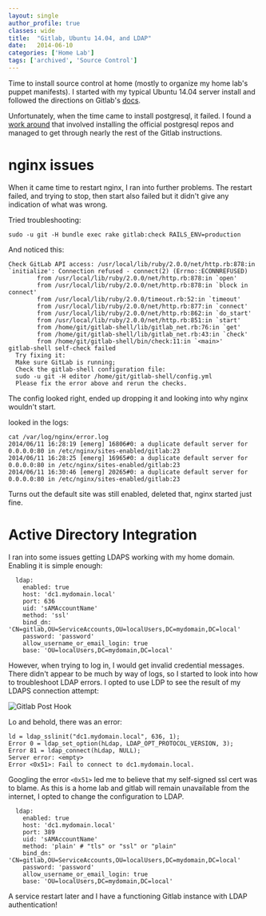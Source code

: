 ```yaml
---
layout: single
author_profile: true
classes: wide
title:  "Gitlab, Ubuntu 14.04, and LDAP"
date:   2014-06-10
categories: ['Home Lab']
tags: ['archived', 'Source Control']
---
```

Time to install source control at home (mostly to organize my home lab's puppet manifests). I started with my typical Ubuntu 14.04 server install and followed the directions on Gitlab's [docs](https://gitlab.com/gitlab-org/gitlab-ce/blob/6-9-stable/doc/install/installation.md).

Unfortunately, when the time came to install postgresql, it failed. I found a [work around](http://ubuntuhandbook.org/index.php/2014/02/install-postgresql-ubuntu-14-04/) that involved installing the official postgresql repos and managed to get through nearly the rest of the Gitlab instructions.

# nginx issues

When it came time to restart nginx, I ran into further problems. The restart failed, and trying to stop, then start also failed but it didn't give any indication of what was wrong.

Tried troubleshooting:

`sudo -u git -H bundle exec rake gitlab:check RAILS_ENV=production`

And noticed this:

```
Check GitLab API access: /usr/local/lib/ruby/2.0.0/net/http.rb:878:in `initialize': Connection refused - connect(2) (Errno::ECONNREFUSED)
        from /usr/local/lib/ruby/2.0.0/net/http.rb:878:in `open'
        from /usr/local/lib/ruby/2.0.0/net/http.rb:878:in `block in connect'
        from /usr/local/lib/ruby/2.0.0/timeout.rb:52:in `timeout'
        from /usr/local/lib/ruby/2.0.0/net/http.rb:877:in `connect'
        from /usr/local/lib/ruby/2.0.0/net/http.rb:862:in `do_start'
        from /usr/local/lib/ruby/2.0.0/net/http.rb:851:in `start'
        from /home/git/gitlab-shell/lib/gitlab_net.rb:76:in `get'
        from /home/git/gitlab-shell/lib/gitlab_net.rb:43:in `check'
        from /home/git/gitlab-shell/bin/check:11:in `<main>'
gitlab-shell self-check failed
  Try fixing it:
  Make sure GitLab is running;
  Check the gitlab-shell configuration file:
  sudo -u git -H editor /home/git/gitlab-shell/config.yml
  Please fix the error above and rerun the checks.
```

The config looked right, ended up dropping it and looking into why nginx wouldn't start.

looked in the logs:

```
cat /var/log/nginx/error.log
2014/06/11 16:28:19 [emerg] 16806#0: a duplicate default server for 0.0.0.0:80 in /etc/nginx/sites-enabled/gitlab:23
2014/06/11 16:28:25 [emerg] 16965#0: a duplicate default server for 0.0.0.0:80 in /etc/nginx/sites-enabled/gitlab:23
2014/06/11 16:30:46 [emerg] 20265#0: a duplicate default server for 0.0.0.0:80 in /etc/nginx/sites-enabled/gitlab:23
```

Turns out the default site was still enabled, deleted that, nginx started just fine.

# Active Directory Integration

I ran into some issues getting LDAPS working with my home domain. Enabling it is simple enough:

```language-yml
  ldap:
    enabled: true
    host: 'dc1.mydomain.local'
    port: 636
    uid: 'sAMAccountName'
    method: 'ssl'
    bind_dn: 'CN=gitlab,OU=ServiceAccounts,OU=localUsers,DC=mydomain,DC=local'
    password: 'password'
    allow_username_or_email_login: true
    base: 'OU=localUsers,DC=mydomain,DC=local'
```

However, when trying to log in, I would get invalid credential messages. There didn't appear to be much by way of logs, so I started to look into how to troubleshoot LDAP errors. I opted to use LDP to see the result of my LDAPS connection attempt:

![Gitlab Post Hook](/images/ldap.png)

Lo and behold, there was an error:

```
ld = ldap_sslinit("dc1.mydomain.local", 636, 1);
Error 0 = ldap_set_option(hLdap, LDAP_OPT_PROTOCOL_VERSION, 3);
Error 81 = ldap_connect(hLdap, NULL);
Server error: <empty>
Error <0x51>: Fail to connect to dc1.mydomain.local.
```

Googling the error `<0x51>` led me to believe that my self-signed ssl cert was to blame. As this is a home lab and gitlab will remain unavailable from the internet, I opted to change the configuration to LDAP.

```language-yml
  ldap:
    enabled: true
    host: 'dc1.mydomain.local'
    port: 389
    uid: 'sAMAccountName'
    method: 'plain' # "tls" or "ssl" or "plain"
    bind_dn: 'CN=gitlab,OU=ServiceAccounts,OU=localUsers,DC=mydomain,DC=local'
    password: 'password'
    allow_username_or_email_login: true
    base: 'OU=localUsers,DC=mydomain,DC=local'
```

A service restart later and I have a functioning Gitlab instance with LDAP authentication!
